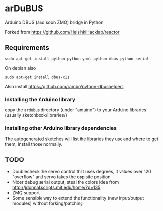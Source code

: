 arDuBUS
=======

Arduino DBUS (and soon ZMQ) bridge in Python

Forked from <https://github.com/HelsinkiHacklab/reactor>

## Requirements

    sudo apt-get install python python-yaml python-dbus python-serial

On debian also

    sudo apt-get install dbus-x11

Also install <https://github.com/rambo/python-dbushelpers>

### Installing the Arduino library

copy the `ardubus` directory (under "arduino") to your Arduino libraries (usually sketchbook/libraries/)

### Installing other Arduino library dependencies

The autogenerated sketches will list the libraries they use and where to get them, install those normally.

## TODO

  - Doublecheck the servo control that uses degrees, it values over 120 "overflow" and servo takes the oppisite position
  - Nicer debug serial output, steal the colors idea from <http://jdonnal.scripts.mit.edu/home/?p=135>
  - ZMQ support
  - Some sensible way to extend the functionality (new input/output modules) without forking/patching 
